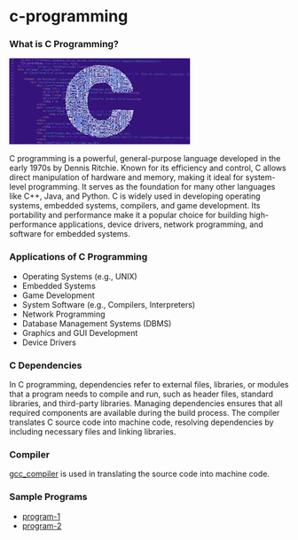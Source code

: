 # c-programming
### What is C Programming?
![c-image](https://github.com/martin-m-kinoti/c-programming/blob/main/c_prog.jpg/)

C programming is a powerful, general-purpose language developed in the early 1970s by Dennis Ritchie. Known for its efficiency and control, C allows direct manipulation of hardware and memory, making it ideal for system-level programming. It serves as the foundation for many other languages like C++, Java, and Python. C is widely used in developing operating systems, embedded systems, compilers, and game development. Its portability and performance make it a popular choice for building high-performance applications, device drivers, network programming, and software for embedded systems.

### Applications of C Programming
* Operating Systems (e.g., UNIX)
* Embedded Systems
* Game Development
* System Software (e.g., Compilers, Interpreters)
* Network Programming
* Database Management Systems (DBMS)
* Graphics and GUI Development
* Device Drivers

### C Dependencies
In C programming, dependencies refer to external files, libraries, or modules that a program needs to compile and run, such as header files, standard libraries, and third-party libraries. Managing dependencies ensures that all required components are available during the build process. The compiler translates C source code into machine code, resolving dependencies by including necessary files and linking libraries. 

### Compiler
[gcc_compiler](https://gcc.gnu.org/) is used in translating the source code into machine code.

### Sample Programs
* [program-1](https://github.com/martin-m-kinoti/c-programming/blob/main/program.c)
* [program-2](https://github.com/martin-m-kinoti/c-programming/blob/main/program2.c)

